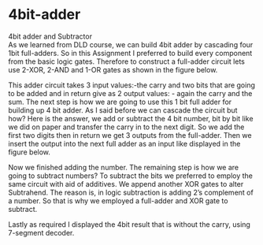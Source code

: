 # 4bit-adder
4bit adder and Subtractor  
As we learned from DLD course, we can build 4bit adder by cascading four 1bit full-adders. So in this Assignment I preferred to build every component from the basic logic gates. Therefore to construct a full-adder circuit lets use 2-XOR, 2-AND and 1-OR gates as shown in the figure below.
 
This adder circuit takes 3 input values:-the carry and two bits that are going to be added and in return give as 2 output values: - again the carry and the sum. The next step is how we are going to use this 1 bit full adder for building up 4 bit adder. As I said before we can cascade the circuit but how? Here is the answer, we add or subtract the 4 bit number, bit by bit like we did on paper and transfer the carry in to the next digit. So we add the first two digits then in return we get 3 outputs from the full-adder. Then we insert the output into the next full adder as an input like displayed in the figure below.
 
Now we finished adding the number. The remaining step is how we are going to subtract numbers? To subtract the bits we preferred to employ the same circuit with aid of additives. We append another XOR gates to alter Subtrahend. The reason is, in logic subtraction is adding 2’s complement of a number. So that is why we employed a full-adder and XOR gate to subtract.

 
Lastly as required I displayed the 4bit result that is without the carry, using 7-segment decoder.
